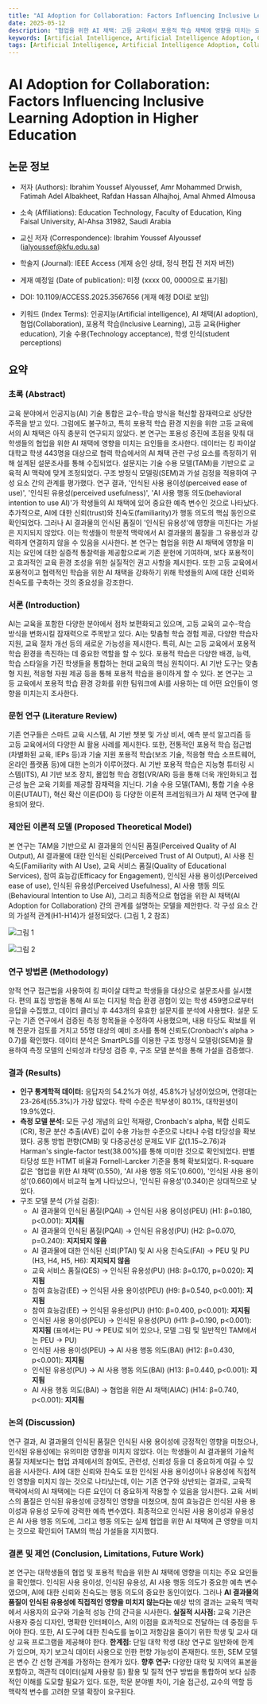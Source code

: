 ```yaml
---
title: "AI Adoption for Collaboration: Factors Influencing Inclusive Learning Adoption in Higher Education"
date: 2025-05-12
description: "협업을 위한 AI 채택: 고등 교육에서 포용적 학습 채텍에 영향을 미치는 요인"
keywords: [Artificial Intelligence, Artificial Intelligence Adoption, Collaboration, Inclusive Learning, Higher Education, Technology Acceptance, Student Perceptions]
tags: [Artificial Intelligence, Artificial Intelligence Adoption, Collaboration, Inclusive Learning, Higher Education, Technology Acceptance, Student Perceptions]
---
```


# AI Adoption for Collaboration: Factors Influencing Inclusive Learning Adoption in Higher Education

## 논문 정보

-   저자 (Authors): Ibrahim Youssef Alyoussef, Amr Mohammed Drwish, Fatimah Adel Albakheet, Rafdan Hassan Alhajhoj, Amal Ahmed Almousa

-   소속 (Affiliations): Education Technology, Faculty of Education, King Faisal University, Al-Ahsa 31982, Saudi Arabia

-   교신 저자 (Correspondence): Ibrahim Youssef Alyoussef (ialyoussef@kfu.edu.sa)

-   학술지 (Journal): IEEE Access (게재 승인 상태, 정식 편집 전 저자 버전)

-   게재 예정일 (Date of publication): 미정 (xxxx 00, 0000으로 표기됨)

-   DOI: 10.1109/ACCESS.2025.3567656 (게재 예정 DOI로 보임)

-   키워드 (Index Terms): 인공지능(Artificial intelligence), AI 채택(AI adoption), 협업(Collaboration), 포용적 학습(Inclusive Learning), 고등 교육(Higher education), 기술 수용(Technology acceptance), 학생 인식(student perceptions)

<!-- truncate -->

## 요약

### 초록 (Abstract)

교육 분야에서 인공지능(AI) 기술 통합은 교수-학습 방식을 혁신할 잠재력으로 상당한 주목을 받고 있다.
그럼에도 불구하고, 특히 포용적 학습 환경 지원을 위한 고등 교육에서의 AI 채택은 아직 충분히 연구되지 않았다.
본 연구는 포용성 증진에 초점을 맞춰 대학생들의 협업을 위한 AI 채택에 영향을 미치는 요인들을 조사한다.
데이터는 킹 파이살 대학교 학생 443명을 대상으로 협력 학습에서의 AI 채택 관련 구성 요소를 측정하기 위해 설계된 설문조사를 통해 수집되었다.
설문지는 기술 수용 모델(TAM)을 기반으로 교육적 AI 맥락에 맞게 조정되었다.
구조 방정식 모델링(SEM)과 가설 검정을 적용하여 구성 요소 간의 관계를 평가했다.
연구 결과, '인식된 사용 용이성(perceived ease of use)', '인식된 유용성(perceived usefulness)', 'AI 사용 행동 의도(behavioral intention to use AI)'가 학생들의 AI 채택에 있어 중요한 예측 변수인 것으로 나타났다.
추가적으로, AI에 대한 신뢰(trust)와 친숙도(familiarity)가 행동 의도의 핵심 동인으로 확인되었다.
그러나 AI 결과물의 인식된 품질이 '인식된 유용성'에 영향을 미친다는 가설은 지지되지 않았다.
이는 학생들이 학문적 맥락에서 AI 결과물의 품질을 그 유용성과 강력하게 연결하지 않을 수 있음을 시사한다.
본 연구는 협업을 위한 AI 채택에 영향을 미치는 요인에 대한 실증적 통찰력을 제공함으로써 기존 문헌에 기여하며, 보다 포용적이고 효과적인 교육 환경 조성을 위한 실질적인 권고 사항을 제시한다.
또한 고등 교육에서 포용적이고 협력적인 학습을 위한 AI 채택을 강화하기 위해 학생들의 AI에 대한 신뢰와 친숙도를 구축하는 것의 중요성을 강조한다.

### 서론 (Introduction)

AI는 교육을 포함한 다양한 분야에서 점차 보편화되고 있으며, 고등 교육의 교수-학습 방식을 변화시킬 잠재력으로 주목받고 있다.
AI는 맞춤형 학습 경험 제공, 다양한 학습자 지원, 교육 절차 개선 등의 새로운 가능성을 제시한다.
특히, AI는 고등 교육에서 포용적 학습 환경을 촉진하는 데 중요한 역할을 할 수 있다.
포용적 학습은 다양한 배경, 능력, 학습 스타일을 가진 학생들을 통합하는 현대 교육의 핵심 원칙이다.
AI 기반 도구는 맞춤형 지원, 적응형 자원 제공 등을 통해 포용적 학습을 용이하게 할 수 있다.
본 연구는 고등 교육에서 포용적 학습 환경 강화를 위한 팀워크에 AI를 사용하는 데 어떤 요인들이 영향을 미치는지 조사한다.

### 문헌 연구 (Literature Review)

기존 연구들은 스마트 교육 시스템, AI 기반 챗봇 및 가상 비서, 예측 분석 알고리즘 등 고등 교육에서의 다양한 AI 활용 사례를 제시한다.
또한, 전통적인 포용적 학습 접근법(차별화된 교육, IEPs 등)과 기술 지원 포용적 학습(보조 기술, 적응형 학습 소프트웨어, 온라인 플랫폼 등)에 대한 논의가 이루어졌다.
AI 기반 포용적 학습은 지능형 튜터링 시스템(ITS), AI 기반 보조 장치, 몰입형 학습 경험(VR/AR) 등을 통해 더욱 개인화되고 접근성 높은 교육 기회를 제공할 잠재력을 지닌다.
기술 수용 모델(TAM), 통합 기술 수용 이론(UTAUT), 혁신 확산 이론(DOI) 등 다양한 이론적 프레임워크가 AI 채택 연구에 활용되어 왔다.

### 제안된 이론적 모델 (Proposed Theoretical Model)

본 연구는 TAM을 기반으로 AI 결과물의 인식된 품질(Perceived Quality of AI Output), AI 결과물에 대한 인식된 신뢰(Perceived Trust of AI Output), AI 사용 친숙도(Familiarity with AI Use), 교육 서비스 품질(Quality of Educational Services), 참여 효능감(Efficacy for Engagement), 인식된 사용 용이성(Perceived ease of use), 인식된 유용성(Perceived Usefulness), AI 사용 행동 의도(Behavioural Intention to Use AI), 그리고 최종적으로 협업을 위한 AI 채택(AI Adoption for Collaboration) 간의 관계를 설명하는 모델을 제안한다.
각 구성 요소 간의 가설적 관계(H1-H14)가 설정되었다. (그림 1, 2 참조)

![그림 1](./img/AI-Adoption-for-Collaboration-Factors-Influencing-Inclusive-Learning-Adoption-in-Higher-Education/image-20250512142506124.png)

![그림 2](./img/AI-Adoption-for-Collaboration-Factors-Influencing-Inclusive-Learning-Adoption-in-Higher-Education/image-20250512142453907.png)

### 연구 방법론 (Methodology)

양적 연구 접근법을 사용하여 킹 파이살 대학교 학생들을 대상으로 설문조사를 실시했다.
편의 표집 방법을 통해 AI 또는 디지털 학습 환경 경험이 있는 학생 459명으로부터 응답을 수집했고, 데이터 클리닝 후 443개의 유효한 설문지를 분석에 사용했다.
설문 도구는 기존 연구에서 검증된 측정 항목들을 수정하여 사용했으며, 내용 타당도 확보를 위해 전문가 검토를 거치고 55명 대상의 예비 조사를 통해 신뢰도(Cronbach's alpha \> 0.7)를 확인했다.
데이터 분석은 SmartPLS를 이용한 구조 방정식 모델링(SEM)을 활용하여 측정 모델의 신뢰성과 타당성 검증 후, 구조 모델 분석을 통해 가설을 검증했다.

### 결과 (Results)

-   **인구 통계학적 데이터:** 응답자의 54.2%가 여성, 45.8%가 남성이었으며, 연령대는 23-26세(55.3%)가 가장 많았다. 학력 수준은 학부생이 80.1%, 대학원생이 19.9%였다.
-   **측정 모델 분석:** 모든 구성 개념의 요인 적재량, Cronbach's alpha, 복합 신뢰도(CR), 평균 분산 추출(AVE) 값이 수용 가능한 수준으로 나타나 수렴 타당성을 확보했다. 공통 방법 편향(CMB) 및 다중공선성 문제도 VIF 값(1.15~2.76)과 Harman's single-factor test(38.00%)를 통해 미미한 것으로 확인되었다. 판별 타당성 또한 HTMT 비율과 Fornell-Larcker 기준을 통해 확보되었다. R-square 값은 '협업을 위한 AI 채택'(0.550), 'AI 사용 행동 의도'(0.600), '인식된 사용 용이성'(0.660)에서 비교적 높게 나타났으나, '인식된 유용성'(0.340)은 상대적으로 낮았다.
-   구조 모델 분석 (가설 검증):
    -   AI 결과물의 인식된 품질(PQAI) → 인식된 사용 용이성(PEU) (H1: β=0.180, p\<0.001): **지지됨**
    -   AI 결과물의 인식된 품질(PQAI) → 인식된 유용성(PU) (H2: β=0.070, p=0.240): **지지되지 않음**
    -   AI 결과물에 대한 인식된 신뢰(PTAI) 및 AI 사용 친숙도(FAI) → PEU 및 PU (H3, H4, H5, H6): **지지되지 않음**
    -   교육 서비스 품질(QES) → 인식된 유용성(PU) (H8: β=0.170, p=0.020): **지지됨**
    -   참여 효능감(EE) → 인식된 사용 용이성(PEU) (H9: β=0.540, p\<0.001): **지지됨**
    -   참여 효능감(EE) → 인식된 유용성(PU) (H10: β=0.400, p\<0.001): **지지됨**
    -   인식된 사용 용이성(PEU) → 인식된 유용성(PU) (H11: β=0.190, p\<0.001): **지지됨** (표에서는 PU → PEU로 되어 있으나, 모델 그림 및 일반적인 TAM에서는 PEU → PU)
    -   인식된 사용 용이성(PEU) → AI 사용 행동 의도(BAI) (H12: β=0.430, p\<0.001): **지지됨**
    -   인식된 유용성(PU) → AI 사용 행동 의도(BAI) (H13: β=0.440, p\<0.001): **지지됨**
    -   AI 사용 행동 의도(BAI) → 협업을 위한 AI 채택(AIAC) (H14: β=0.740, p\<0.001): **지지됨**

### 논의 (Discussion)

연구 결과, AI 결과물의 인식된 품질은 인식된 사용 용이성에 긍정적인 영향을 미쳤으나, 인식된 유용성에는 유의미한 영향을 미치지 않았다.
이는 학생들이 AI 결과물의 기술적 품질 자체보다는 협업 과제에서의 참여도, 관련성, 신뢰성 등을 더 중요하게 여길 수 있음을 시사한다.
AI에 대한 신뢰와 친숙도 또한 인식된 사용 용이성이나 유용성에 직접적인 영향을 미치지 않는 것으로 나타났는데, 이는 기존 연구와 상반되는 결과로, 교육적 맥락에서의 AI 채택에는 다른 요인이 더 중요하게 작용할 수 있음을 암시한다.
교육 서비스의 품질은 인식된 유용성에 긍정적인 영향을 미쳤으며, 참여 효능감은 인식된 사용 용이성과 유용성 모두에 강력한 예측 변수였다.
최종적으로 인식된 사용 용이성과 유용성은 AI 사용 행동 의도에, 그리고 행동 의도는 실제 협업을 위한 AI 채택에 큰 영향을 미치는 것으로 확인되어 TAM의 핵심 가설들을 지지했다.

### 결론 및 제언 (Conclusion, Limitations, Future Work)

본 연구는 대학생들의 협업 및 포용적 학습을 위한 AI 채택에 영향을 미치는 주요 요인들을 확인했다.
인식된 사용 용이성, 인식된 유용성, AI 사용 행동 의도가 중요한 예측 변수였으며, AI에 대한 신뢰와 친숙도는 행동 의도의 중요한 동인이었다.
그러나 **AI 결과물의 품질이 인식된 유용성에 직접적인 영향을 미치지 않는다는** 예상 밖의 결과는 교육적 맥락에서 사용자의 요구와 기술적 성능 간의 간극을 시사한다.
**실질적 시사점:** 교육 기관은 사용자 중심 디자인, 명확한 인터페이스, AI의 이점을 효과적으로 전달하는 데 중점을 두어야 한다.
또한, AI 도구에 대한 친숙도를 높이고 저항감을 줄이기 위한 학생 및 교사 대상 교육 프로그램을 제공해야 한다.
**한계점:** 단일 대학 학생 대상 연구로 일반화에 한계가 있으며, 자기 보고식 데이터 사용으로 인한 편향 가능성이 존재한다.
또한, SEM 모델은 변수 간 선형 관계를 가정하는 한계가 있다.
**향후 연구:** 다양한 대학 및 지역의 표본을 포함하고, 객관적 데이터(실제 사용량 등) 활용 및 질적 연구 방법을 통합하여 보다 심층적인 이해를 도모할 필요가 있다.
또한, 학문 분야별 차이, 기술 접근성, 교수의 역할 등 맥락적 변수를 고려한 모델 확장이 요구된다.